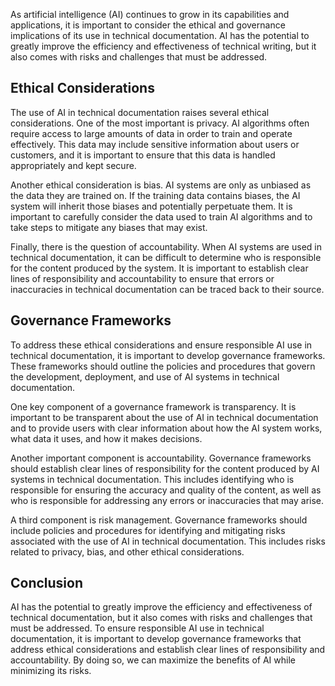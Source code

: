 
As artificial intelligence (AI) continues to grow in its capabilities and applications, it is important to consider the ethical and governance implications of its use in technical documentation. AI has the potential to greatly improve the efficiency and effectiveness of technical writing, but it also comes with risks and challenges that must be addressed.

Ethical Considerations
----------------------

The use of AI in technical documentation raises several ethical considerations. One of the most important is privacy. AI algorithms often require access to large amounts of data in order to train and operate effectively. This data may include sensitive information about users or customers, and it is important to ensure that this data is handled appropriately and kept secure.

Another ethical consideration is bias. AI systems are only as unbiased as the data they are trained on. If the training data contains biases, the AI system will inherit those biases and potentially perpetuate them. It is important to carefully consider the data used to train AI algorithms and to take steps to mitigate any biases that may exist.

Finally, there is the question of accountability. When AI systems are used in technical documentation, it can be difficult to determine who is responsible for the content produced by the system. It is important to establish clear lines of responsibility and accountability to ensure that errors or inaccuracies in technical documentation can be traced back to their source.

Governance Frameworks
---------------------

To address these ethical considerations and ensure responsible AI use in technical documentation, it is important to develop governance frameworks. These frameworks should outline the policies and procedures that govern the development, deployment, and use of AI systems in technical documentation.

One key component of a governance framework is transparency. It is important to be transparent about the use of AI in technical documentation and to provide users with clear information about how the AI system works, what data it uses, and how it makes decisions.

Another important component is accountability. Governance frameworks should establish clear lines of responsibility for the content produced by AI systems in technical documentation. This includes identifying who is responsible for ensuring the accuracy and quality of the content, as well as who is responsible for addressing any errors or inaccuracies that may arise.

A third component is risk management. Governance frameworks should include policies and procedures for identifying and mitigating risks associated with the use of AI in technical documentation. This includes risks related to privacy, bias, and other ethical considerations.

Conclusion
----------

AI has the potential to greatly improve the efficiency and effectiveness of technical documentation, but it also comes with risks and challenges that must be addressed. To ensure responsible AI use in technical documentation, it is important to develop governance frameworks that address ethical considerations and establish clear lines of responsibility and accountability. By doing so, we can maximize the benefits of AI while minimizing its risks.
